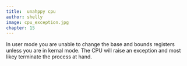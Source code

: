 ```yaml
---
title:  unahppy cpu
author: shelly
image: cpu_exception.jpg
chapter: 15
---
```

In user mode you are unable to change the base and bounds registers unless you are in kernal mode. The CPU will raise an exception and most likey terminate the process at hand.